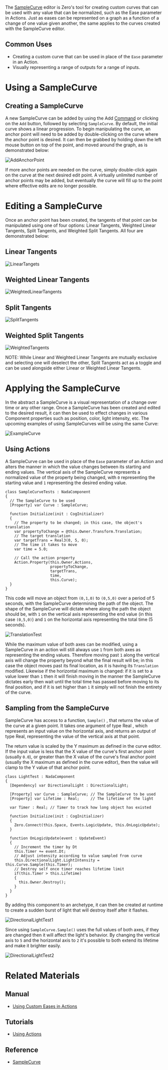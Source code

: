 The [SampleCurve](https://github.com/ZilchEngine/ZilchDocs/blob/master/zero_editor_documentation/code_reference/class_reference/samplecurve.markdown) editor is Zero's tool for creating custom curves that can be used with any value that can be normalized, such as the Ease parameter in Actions. Just as eases can be represented on a graph as a function of a change of one value given another, the same applies to the curves created with the SampleCurve editor. 


## Common Uses


 - Creating a custom curve that can be used in place of the `Ease` parameter in an Action.
 - Visually representing a range of outputs for a range of inputs. 

 # Using a SampleCurve
 ## Creating a SampleCurve
A new SampleCurve can be added by using the Add [Command](https://github.com/ZilchEngine/ZilchDocs/blob/master/zero_editor_documentation/zeromanual/editor/editorcommands/commands.markdown)  or clicking on the `Add` button, followed by selecting `SampleCurve`. By default, the initial curve shows a linear progression. To begin manipulating the curve, an anchor point will need to be added by double-clicking on the curve where the anchor point is desired. It can then be grabbed by holding down the left mouse button on top of the point, and moved around the graph, as is demonstrated below:



![AddAnchorPoint](https://media.githubusercontent.com/media/ZilchEngine/ZilchFiles/master/doc_files/47266.gif)


If more anchor points are needed on the curve, simply double-click again on the curve at the next desired edit point. A virtually unlimited number of anchor points may be added, but eventually the curve will fill up to the point where effective edits are no longer possible.

 # Editing a SampleCurve
Once an anchor point has been created, the tangents of that point can be manipulated using one of four options: Linear Tangents, Weighted Linear Tangents, Split Tangents, and Weighted Split Tangents. All four are demonstrated below:

 ## Linear Tangents



![LinearTangets](https://media.githubusercontent.com/media/ZilchEngine/ZilchFiles/master/doc_files/47268.gif)


 ## Weighted Linear Tangents



![WeightedLinearTangents](https://media.githubusercontent.com/media/ZilchEngine/ZilchFiles/master/doc_files/47270.gif)


 ## Split Tangents



![SplitTangents](https://media.githubusercontent.com/media/ZilchEngine/ZilchFiles/master/doc_files/47272.gif)


 ## Weighted Split Tangents



![WeightedTangents](https://media.githubusercontent.com/media/ZilchEngine/ZilchFiles/master/doc_files/47274.gif)


NOTE: While Linear and Weighted Linear Tangents are mutually exclusive and selecting one will deselect the other, Split Tangents act as a toggle and can be used alongside either Linear or Weighted Linear Tangents. 

 # Applying the SampleCurve
In the abstract a SampleCurve is a visual representation of a change over time or any other range. Once a SampleCurve has been created and edited to the desired result, it can then be used to effect changes in various Component properties such as position, color, light intensity, etc. The upcoming examples of using SampleCurves will be using the same Curve:



![ExampleCurve](https://media.githubusercontent.com/media/ZilchEngine/ZilchFiles/master/doc_files/47276.png)


 ## Using Actions
A SampleCurve can be used in place of the `Ease` parameter of an Action and alters the manner in which the value changes between its starting and ending values. The vertical axis of the SampleCurve represents a normalized value of the property being changed, with `0` representing the starting value and `1` representing the desired ending value.

```
class SampleCurveTests : NadaComponent
{
  // The SampleCurve to be used
  [Property] var Curve : SampleCurve;
  
  function Initialize(init : CogInitializer)
  {
    // The property to be changed; in this case, the object's translation
    var propertyToChange = @this.Owner.Transform.Translation;
    // The target translation
    var targetTrans = Real3(0, 5, 0);
    // The time it takes to move
    var time = 5.0;
    
    // Call the action property
    Action.Property(this.Owner.Actions,
                    propertyToChange,
                    targetTrans,
                    time,
                    this.Curve);
  }
}
```

This code will move an object from `(0,1,0)` to `(0,5,0)` over a period of 5 seconds, with the SampleCurve determining the path of the object. The shape of the SampleCurve will dictate where along the path the object should be, with `1` on the vertical axis representing the end value (in this case `(0,5,0)`) and `1` on the horizontal axis representing the total time (5 seconds).



![TranslationTest](https://media.githubusercontent.com/media/ZilchEngine/ZilchFiles/master/doc_files/47278.gif)


While the maximum value of both axes can be modified, using a SampleCurve in an action will still always use `1` from both axes as representing the ending values. Therefore moving past `1` along the vertical axis will change the property beyond what the final result will be; in this case the object moves past its final location, as it is having its `Translation` modified. Likewise if the horizontal maximum is changed: if it is set to a value lower than `1` then it will finish moving in the manner the SampleCurve dictates early then wait until the total time has passed before moving to its final position, and if it is set higher than `1` it simply will not finish the entirety of the curve. 

 ## Sampling from the SampleCurve
SampleCurve has access to a function,  `Sample()` , that returns the value of the curve at a given point. It takes one argument of type Real , which represents an input value on the horizontal axis, and returns an output of type Real, representing the value of the vertical axis at that point. 

The return value is scaled by the Y maximum as defined in the curve editor. If the input value is less that the X value of the curve's first anchor point (usually `0.0`), or greater than the X value of the curve's final anchor point (usually the X maximum as defined in the curve editor), then the value will clamp to the Y value of that anchor point. 

```
class LightTest : NadaComponent
{
  [Dependency] var DirectionalLight : DirectionalLight;
  
  [Property] var Curve : SampleCurve; // The SampleCurve to be used
  [Property] var Lifetime : Real;     // The lifetime of the light
  
  var Timer : Real; // Timer to track how long object has existed
    
  function Initialize(init : CogInitializer)
  {
    Zero.Connect(this.Space, Events.LogicUpdate, this.OnLogicUpdate);
  }

  function OnLogicUpdate(event : UpdateEvent)
  {
    // Increment the timer by Dt
    this.Timer += event.Dt;
    // Adjust intensity according to value sampled from curve
    this.DirectionalLight.LightIntensity = this.Curve.Sample(this.Timer);
    // Destroy self once timer reaches lifetime limit
    if(this.Timer > this.Lifetime)
    {
      this.Owner.Destroy();
    }
  }
}
```

By adding this component to an archetype, it can then be created at runtime to create a sudden burst of light that will destroy itself after it flashes.



![DirectionalLightTest1](https://media.githubusercontent.com/media/ZilchEngine/ZilchFiles/master/doc_files/47284.gif)


Since using `SampleCurve.Sample()` uses the full values of both axes, if they are changed then it will affect the light's behavior. By changing the vertical axis to `5` and the horizontal axis to `2` it's possible to both extend its lifetime and make it brighter easily. 



![DirectionalLightTest2](https://media.githubusercontent.com/media/ZilchEngine/ZilchFiles/master/doc_files/47286.gif)


 # Related Materials
 ## Manual
- [Using Custom Eases in Actions ](https://github.com/ZilchEngine/ZilchDocs/blob/master/zero_editor_documentation/zeromanual/editor/usingcustomeaseinactions.markdown)

 ## Tutorials
- [Using Actions](https://github.com/ZilchEngine/ZilchDocs/blob/master/zero_editor_documentation/tutorials/scripting/actions.markdown)

 ## Reference
- [SampleCurve](https://github.com/ZilchEngine/ZilchDocs/blob/master/zero_editor_documentation/code_reference/class_reference/samplecurve.markdown) 
 

 